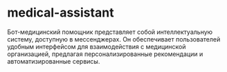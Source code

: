 # medical-assistant
Бот-медицинский помощник представляет собой интеллектуальную систему, доступную в мессенджерах. Он обеспечивает пользователей удобным интерфейсом для взаимодействия с медицинской организацией, предлагая персонализированные рекомендации и автоматизированные сервисы.
